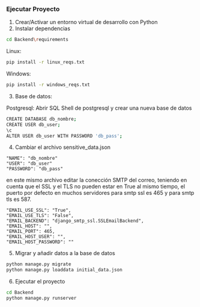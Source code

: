 ### Ejecutar Proyecto

1. Crear/Activar un entorno virtual de desarrollo con Python
2. Instalar dependencias

```bash
cd Backend\requirements
```

Linux:

```bash
pip install -r linux_reqs.txt
```

Windows:

```bash
pip install -r windows_reqs.txt
```

3. Base de datos:

Postgresql: Abrir SQL Shell de postgresql y crear una nueva base de datos

```bash
CREATE DATABASE db_nombre;
CREATE USER db_user;
\c
ALTER USER db_user WITH PASSWORD 'db_pass';
```

4. Cambiar el archivo sensitive_data.json

```
"NAME": "db_nombre"
"USER": "db_user"
"PASSWORD": "db_pass"
```

en este mismo archivo editar la conección SMTP del correo, teniendo en cuenta que el SSL y el TLS no pueden estar en True al mismo tiempo, el puerto por defecto en muchos servidores para smtp ssl es 465 y para smtp tls es 587.

```
"EMAIL_USE_SSL": "True",
"EMAIL_USE_TLS": "False",
"EMAIL_BACKEND": "django_smtp_ssl.SSLEmailBackend",
"EMAIL_HOST": "",
"EMAIL_PORT": 465,
"EMAIL_HOST_USER": "",
"EMAIL_HOST_PASSWORD": ""
```

5. Migrar y añadir datos a la base de datos

```bash
python manage.py migrate
python manage.py loaddata initial_data.json
```

6. Ejecutar el proyecto

```bash
cd Backend
python manage.py runserver
```
